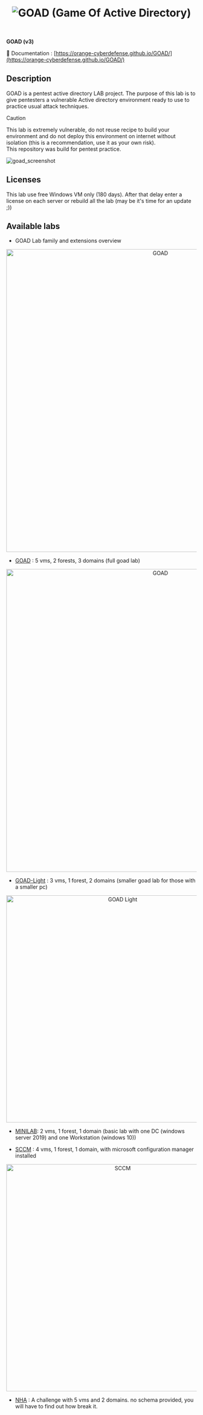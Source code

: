 <div align="center">
  <h1><img alt="GOAD (Game Of Active Directory)" src="./docs/mkdocs/docs/img/logo_GOAD3.png"></h1>
  <br>
</div>

**GOAD (v3)**

:bookmark: Documentation : [https://orange-cyberdefense.github.io/GOAD/](https://orange-cyberdefense.github.io/GOAD/)

## Description
GOAD is a pentest active directory LAB project.
The purpose of this lab is to give pentesters a vulnerable Active directory environment ready to use to practice usual attack techniques.

> [!CAUTION]
> This lab is extremely vulnerable, do not reuse recipe to build your environment and do not deploy this environment on internet without isolation (this is a recommendation, use it as your own risk).<br>
> This repository was build for pentest practice.

![goad_screenshot](./docs/img/goad_screenshot.png)

## Licenses
This lab use free Windows VM only (180 days). After that delay enter a license on each server or rebuild all the lab (may be it's time for an update ;))

## Available labs

- GOAD Lab family and extensions overview
<div align="center">
<img alt="GOAD" width="800" src="./docs/img/diagram-GOADv3-full.png">
</div>

- [GOAD](https://orange-cyberdefense.github.io/GOAD/labs/GOAD/) : 5 vms, 2 forests, 3 domains (full goad lab)
<div align="center">
<img alt="GOAD" width="800" src="./docs/img/GOAD_schema.png">
</div>

- [GOAD-Light](https://orange-cyberdefense.github.io/GOAD/labs/GOAD-Light/) : 3 vms, 1 forest, 2 domains (smaller goad lab for those with a smaller pc)
<div align="center">
<img alt="GOAD Light" width="600" src="./docs/img/GOAD-Light_schema.png">
</div>

- [MINILAB](https://orange-cyberdefense.github.io/GOAD/labs/MINILAB/): 2 vms, 1 forest, 1 domain (basic lab with one DC (windows server 2019) and one Workstation (windows 10))

- [SCCM](https://orange-cyberdefense.github.io/GOAD/labs/SCCM/) : 4 vms, 1 forest, 1 domain, with microsoft configuration manager installed
<div align="center">
<img alt="SCCM" width="600" src="./docs/img/SCCMLAB_overview.png">
</div>

- [NHA](https://orange-cyberdefense.github.io/GOAD/labs/NHA/) : A challenge with 5 vms and 2 domains. no schema provided, you will have to find out how break it.
